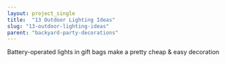 ```yaml
---
layout: project_single
title:  "13 Outdoor Lighting Ideas"
slug: "13-outdoor-lighting-ideas"
parent: "backyard-party-decorations"
---
```

Battery-operated lights in gift bags make a pretty cheap & easy decoration